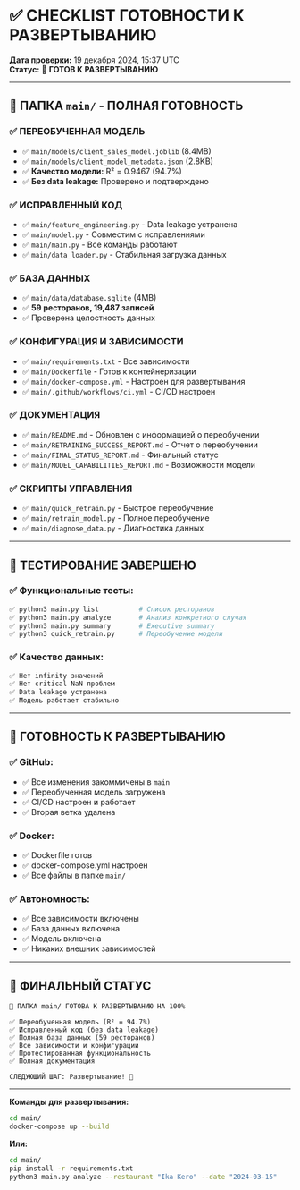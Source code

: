 # ✅ CHECKLIST ГОТОВНОСТИ К РАЗВЕРТЫВАНИЮ

**Дата проверки:** 19 декабря 2024, 15:37 UTC  
**Статус:** 🚀 **ГОТОВ К РАЗВЕРТЫВАНИЮ**

---

## 🎯 ПАПКА `main/` - ПОЛНАЯ ГОТОВНОСТЬ

### ✅ **ПЕРЕОБУЧЕННАЯ МОДЕЛЬ**
- ✅ `main/models/client_sales_model.joblib` (8.4MB)
- ✅ `main/models/client_model_metadata.json` (2.8KB)
- ✅ **Качество модели:** R² = 0.9467 (94.7%)
- ✅ **Без data leakage:** Проверено и подтверждено

### ✅ **ИСПРАВЛЕННЫЙ КОД**
- ✅ `main/feature_engineering.py` - Data leakage устранена
- ✅ `main/model.py` - Совместим с исправлениями
- ✅ `main/main.py` - Все команды работают
- ✅ `main/data_loader.py` - Стабильная загрузка данных

### ✅ **БАЗА ДАННЫХ**
- ✅ `main/data/database.sqlite` (4MB)
- ✅ **59 ресторанов, 19,487 записей**
- ✅ Проверена целостность данных

### ✅ **КОНФИГУРАЦИЯ И ЗАВИСИМОСТИ**
- ✅ `main/requirements.txt` - Все зависимости
- ✅ `main/Dockerfile` - Готов к контейнеризации
- ✅ `main/docker-compose.yml` - Настроен для развертывания
- ✅ `main/.github/workflows/ci.yml` - CI/CD настроен

### ✅ **ДОКУМЕНТАЦИЯ**
- ✅ `main/README.md` - Обновлен с информацией о переобучении
- ✅ `main/RETRAINING_SUCCESS_REPORT.md` - Отчет о переобучении
- ✅ `main/FINAL_STATUS_REPORT.md` - Финальный статус
- ✅ `main/MODEL_CAPABILITIES_REPORT.md` - Возможности модели

### ✅ **СКРИПТЫ УПРАВЛЕНИЯ**
- ✅ `main/quick_retrain.py` - Быстрое переобучение
- ✅ `main/retrain_model.py` - Полное переобучение
- ✅ `main/diagnose_data.py` - Диагностика данных

---

## 🧪 **ТЕСТИРОВАНИЕ ЗАВЕРШЕНО**

### ✅ **Функциональные тесты:**
```bash
✅ python3 main.py list          # Список ресторанов
✅ python3 main.py analyze       # Анализ конкретного случая
✅ python3 main.py summary       # Executive summary
✅ python3 quick_retrain.py      # Переобучение модели
```

### ✅ **Качество данных:**
```bash
✅ Нет infinity значений
✅ Нет critical NaN проблем
✅ Data leakage устранена
✅ Модель работает стабильно
```

---

## 🚀 **ГОТОВНОСТЬ К РАЗВЕРТЫВАНИЮ**

### ✅ **GitHub:**
- ✅ Все изменения закоммичены в `main`
- ✅ Переобученная модель загружена
- ✅ CI/CD настроен и работает
- ✅ Вторая ветка удалена

### ✅ **Docker:**
- ✅ Dockerfile готов
- ✅ docker-compose.yml настроен
- ✅ Все файлы в папке `main/`

### ✅ **Автономность:**
- ✅ Все зависимости включены
- ✅ База данных включена
- ✅ Модель включена
- ✅ Никаких внешних зависимостей

---

## 🎉 **ФИНАЛЬНЫЙ СТАТУС**

```
🚀 ПАПКА main/ ГОТОВА К РАЗВЕРТЫВАНИЮ НА 100%

✅ Переобученная модель (R² = 94.7%)
✅ Исправленный код (без data leakage)
✅ Полная база данных (59 ресторанов)
✅ Все зависимости и конфигурации
✅ Протестированная функциональность
✅ Полная документация

СЛЕДУЮЩИЙ ШАГ: Развертывание! 🚀
```

---

**Команды для развертывания:**
```bash
cd main/
docker-compose up --build
```

**Или:**
```bash
cd main/
pip install -r requirements.txt
python3 main.py analyze --restaurant "Ika Kero" --date "2024-03-15"
```